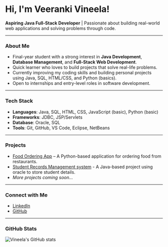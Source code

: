 # Hi, I'm Veeranki Vineela!

**Aspiring Java Full-Stack Developer** | Passionate about building real-world web applications and solving problems through code.

---

### About Me

- Final-year student with a strong interest in **Java Development**, **Database Management**, and **Full-Stack Web Development**.
- Quick learner who loves to build projects that solve real-life problems.
- Currently improving my coding skills and building personal projects using Java, SQL, HTML/CSS, and Python (basics).
- Open to internships and entry-level roles in software development.

---

### Tech Stack

- **Languages**: Java, SQL, HTML, CSS, JavaScript (basic), Python (basic)
- **Frameworks**: JDBC, JSP/Servlets
- **Database**: Oracle, SQL
- **Tools**: Git, GitHub, VS Code, Eclipse, NetBeans

---

### Projects

- [Food Ordering App](https://github.com/vineela666/Food-ordering-App) – A Python-based application for ordering food from restaurants.
- [Student Records Management system]() - A Java-based project using oracle to store student details.
- *More projects coming soon…*

---

### Connect with Me

- [LinkedIn](https://www.linkedin.com/in/veeranki-vineela-b2bb56275)
- [GitHub](https://github.com/vineela666)

---

### GitHub Stats

![Vineela's GitHub stats](https://github-readme-stats.vercel.app/api?username=vineela666&show_icons=true&theme=radical)


